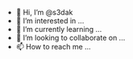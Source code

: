 - 👋 Hi, I’m @s3dak
- 👀 I’m interested in ...
- 🌱 I’m currently learning ...
- 💞️ I’m looking to collaborate on ...
- 📫 How to reach me ...

<!---
s3dak/s3dak is a ✨ special ✨ repository because its `README.md` (this file) appears on your GitHub profile.
You can click the Preview link to take a look at your changes.
--->
